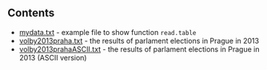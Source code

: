 ## Contents
* [mydata.txt](https://github.com/spiwokv/Rtutorial/blob/master/data/mydata.txt) - example file to show function `read.table`
* [volby2013praha.txt](https://github.com/spiwokv/Rtutorial/blob/master/data/volby2013praha.txt) - the results of parlament elections in Prague in 2013
* [volby2013prahaASCII.txt](https://github.com/spiwokv/Rtutorial/blob/master/data/volby2013prahaASCII.txt) - the results of parlament elections in Prague in 2013 (ASCII version)

